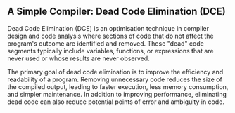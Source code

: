 
## A Simple Compiler: Dead Code Elimination (DCE)

Dead Code Elimination (DCE) is an optimisation technique in compiler design and code analysis where
sections of code that do not affect the program's outcome are identified and removed. These "dead"
code segments typically include variables, functions, or expressions that are never used or whose
results are never observed.

The primary goal of dead code elimination is to improve the efficiency and readability of a program.
Removing unnecessary code reduces the size of the compiled output, leading to faster execution, less
memory consumption, and simpler maintenance. In addition to improving performance, eliminating dead
code can also reduce potential points of error and ambiguity in code.
